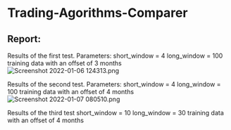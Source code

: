 # Trading-Agorithms-Comparer




## Report:


Results of the first test. 
Parameters: 
short_window = 4
long_window = 100
training data with an offset of 3 months
![Screenshot 2022-01-06 124313.png](attachment:0cf0f2c3-1887-419c-8914-9dd364caba50.png)

Results of the second test.
Parameters:
short_window = 4
long_window = 100
training data with an offset of 4 months
![Screenshot 2022-01-07 080510.png](attachment:64b87bdd-90c4-4a17-9eb6-5f67f299443e.png)

Results of the third test
short_window = 10
long_window = 30
training data with an offset of 4 months